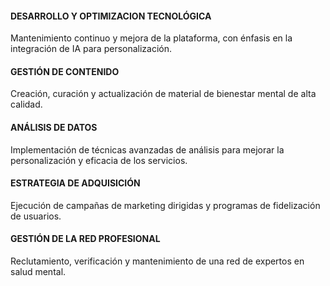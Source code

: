 ####   DESARROLLO Y OPTIMIZACION TECNOLÓGICA
Mantenimiento continuo y mejora de la plataforma, con énfasis en la integración de IA para personalización.
####   GESTIÓN DE CONTENIDO
Creación, curación y actualización de material de bienestar mental de alta calidad.
####   ANÁLISIS DE DATOS
Implementación de técnicas avanzadas de análisis para mejorar la personalización y eficacia de los servicios.
####   ESTRATEGIA DE ADQUISICIÓN
Ejecución de campañas de marketing dirigidas y programas de fidelización de usuarios.
####   GESTIÓN DE LA RED PROFESIONAL
Reclutamiento, verificación y mantenimiento de una red de expertos en salud mental.
